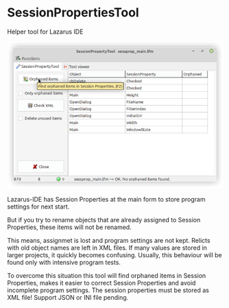 # SessionPropertiesTool

Helper tool for Lazarus IDE

![How it looks like](SPT_screenshot.png)

Lazarus-IDE has Session Properties at the main form to store program settings for next start.

But if you try to rename objects that are already assigned to Session Properties,
these items will not be renamed.

This means, assignmet is lost and program settings are not kept.
Relicts with old object names are left in XML files. If many values are stored
in larger projects, it quickly becomes confusing. Usually, this behaviour
will be found only with intensive program tests.

To overcome this situation this tool will find orphaned items in
Session Properties, makes it easier to correct Session Properties and
avoid incomplete program settings.
The session properties must be stored as XML file! Support JSON or INI file
pending.
